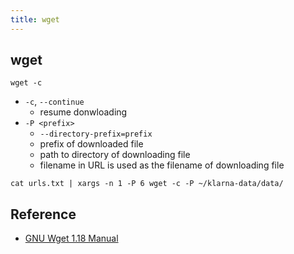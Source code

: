 ```yaml
---
title: wget
---
```


## wget

```
wget -c
```

* `-c`, `--continue`
    * resume donwloading
* `-P <prefix>`
    * `--directory-prefix=prefix`
    * prefix of downloaded file
    * path to directory of downloading file
    * filename in URL is used as the filename of downloading file

```
cat urls.txt | xargs -n 1 -P 6 wget -c -P ~/klarna-data/data/
```

## Reference
* [GNU Wget 1\.18 Manual](https://www.gnu.org/software/wget/manual/wget.html)
